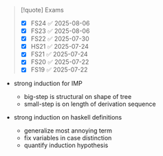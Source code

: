 > [!quote] Exams
> - [x] FS24 ✅ 2025-08-06
> - [x] FS23 ✅ 2025-08-06
> - [x] FS22 ✅ 2025-07-30
> - [x] HS21 ✅ 2025-07-24
> - [x] FS21 ✅ 2025-07-24
> - [x] FS20 ✅ 2025-07-22
> - [x] FS19 ✅ 2025-07-22



- strong induction for IMP
    - big-step is structural on shape of tree
	- small-step is on length of derivation sequence

- strong induction on haskell definitions
	- generalize most annoying term
    - fix variables in case distinction
	- quantify induction hypothesis